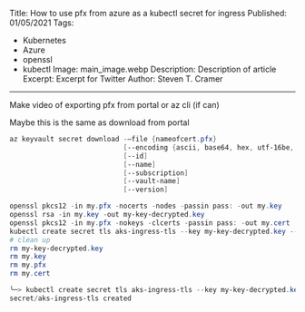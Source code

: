   Title: How to use pfx from azure as a kubectl secret for ingress
  Published: 01/05/2021
  Tags:
  - Kubernetes
  - Azure
  - openssl
  - kubectl
  Image: main_image.webp
  Description: Description of article
  Excerpt: Excerpt for Twitter
  Author: Steven T. Cramer
  ---

Make video of exporting pfx from portal or az cli (if can)

Maybe this is the same as download from portal
```Powershell
az keyvault secret download -–file {nameofcert.pfx}
                            [--encoding {ascii, base64, hex, utf-16be, utf-16le, utf-8}]
                            [--id]
                            [--name]
                            [--subscription]
                            [--vault-name]
                            [--version]
```

```Powershell
openssl pkcs12 -in my.pfx -nocerts -nodes -passin pass: -out my.key
openssl rsa -in my.key -out my-key-decrypted.key
openssl pkcs12 -in my.pfx -nokeys -clcerts -passin pass: -out my.cert
kubectl create secret tls aks-ingress-tls --key my-key-decrypted.key --cert my.cert
# clean up
rm my-key-decrypted.key
rm my.key
rm my.pfx
rm my.cert
```

```Powershell
╰─> kubectl create secret tls aks-ingress-tls --key my-key-decrypted.key --cert my.cert
secret/aks-ingress-tls created
```

